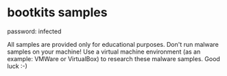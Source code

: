 # bootkits samples

password: infected

All samples are provided only for educational purposes. Don't run malware samples on your machine! Use a virtual machine
environment (as an example: VMWare or VirtualBox) to research these malware samples. Good luck :-) 
